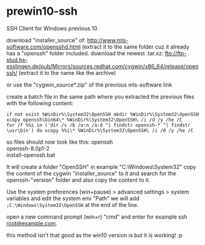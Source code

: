 # prewin10-ssh
SSH Client for Windows previous 10

download "installer_source" of:
http://www.mls-software.com/opensshd.html
(extract it to the same folder cuz it already has a "openssh" folder included.
download the newest .tar.xz:
ftp://ftp-stud.hs-esslingen.de/pub/Mirrors/sources.redhat.com/cygwin/x86_64/release/openssh/
(extract it to the name like the archive)

or use the "cygwin_source*.zip" of the previous mls-software link

create a batch file in the same path where you extracted the previous files with the following content:
```
if not exist %WinDir%\System32\OpenSSH mkdir %WinDir%\System32\OpenSSH
xcopy openssh\bin64\* %WinDir%\System32\OpenSSH\ /i /d /y /he /C
for /f %%i in ('dir /s /b /o:n /a:d ^| findstr openssh-* ^| findstr \usr\bin') do xcopy %%i\* %WinDir%\System32\OpenSSH\ /i /d /y /he /C
```

so files should now look like this:
openssh\
openssh-8.0p1-2\
install-openssh.bat

It will create a folder "OpenSSH" in example "C:\Windows\System32"
copy the content of the cygwin "installer_source" to it and search for the openssh-"version" folder and also copy the content to it.

Use the system preferences (win+pause) > advanced settings > system variables and edit the system env "Path"
we will add `;C:\Windows\System32\OpenSSH` at the end of the line.

open a new command prompt (win+r) "cmd" and enter for example ssh root@example.com.


this method isn't that good as the win10 version is but it is working! :p
